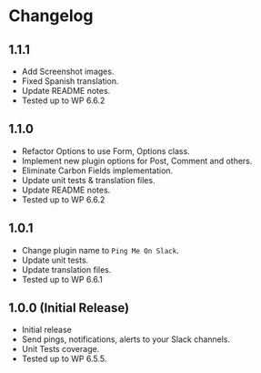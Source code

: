 # Changelog

## 1.1.1
* Add Screenshot images.
* Fixed Spanish translation.
* Update README notes.
* Tested up to WP 6.6.2

## 1.1.0
* Refactor Options to use Form, Options class.
* Implement new plugin options for Post, Comment and others.
* Eliminate Carbon Fields implementation.
* Update unit tests & translation files.
* Update README notes.
* Tested up to WP 6.6.2

## 1.0.1
* Change plugin name to `Ping Me On Slack`.
* Update unit tests.
* Update translation files.
* Tested up to WP 6.6.1

## 1.0.0 (Initial Release)
* Initial release
* Send pings, notifications, alerts to your Slack channels.
* Unit Tests coverage.
* Tested up to WP 6.5.5.

